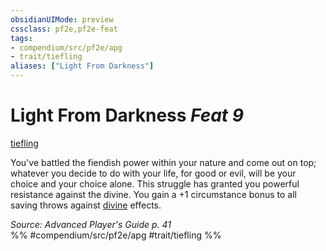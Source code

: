 ```yaml
---
obsidianUIMode: preview
cssclass: pf2e,pf2e-feat
tags:
- compendium/src/pf2e/apg
- trait/tiefling
aliases: ["Light From Darkness"]
---
```

# Light From Darkness  *Feat 9*  
[tiefling](../../rules/traits/tiefling-b1.md)  


You've battled the fiendish power within your nature and come out on top; whatever you decide to do with your life, for good or evil, will be your choice and your choice alone. This struggle has granted you powerful resistance against the divine. You gain a +1 circumstance bonus to all saving throws against [divine](../../rules/traits/divine.md) effects.

*Source: Advanced Player's Guide p. 41*  
%% #compendium/src/pf2e/apg #trait/tiefling %%
